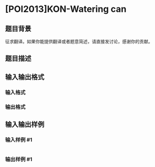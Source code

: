 # [POI2013]KON-Watering can

## 题目背景

征求翻译。如果你能提供翻译或者题意简述，请直接发讨论，感谢你的贡献。

## 题目描述

## 输入输出格式

### 输入格式

### 输出格式

## 输入输出样例

### 输入样例 #1

```cpp

```
### 输出样例 #1

```cpp

```
